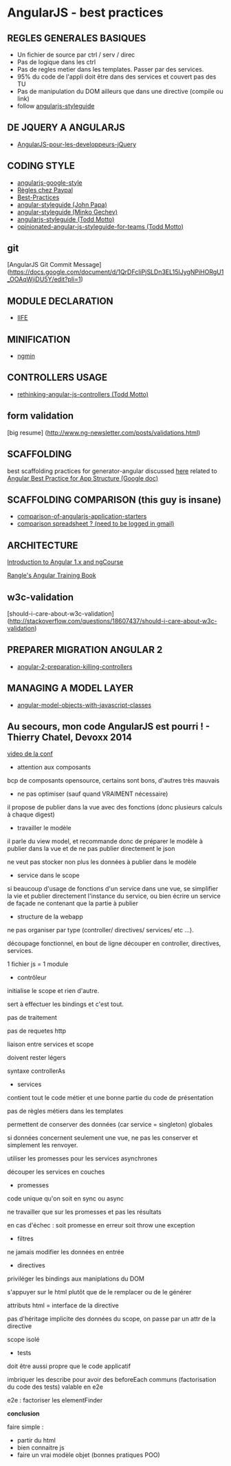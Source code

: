# AngularJS - best practices

## REGLES GENERALES BASIQUES

- Un fichier de source par ctrl / serv / direc
- Pas de logique dans les ctrl
- Pas de regles metier dans les templates. Passer par des services.
- 95% du code de l'appli doit être dans des services et couvert pas des TU
- Pas de manipulation du DOM ailleurs que dans une directive (compile ou link)
- follow [angularjs-styleguide](https://github.com/toddmotto/angularjs-styleguide)

## DE JQUERY A ANGULARJS

- [AngularJS-pour-les-developpeurs-jQuery](http://bigint.fr/blog/2013-12-18/AngularJS-pour-les-developpeurs-jQuery)

## CODING STYLE

- [angularjs-google-style](https://google-styleguide.googlecode.com/svn/trunk/angularjs-google-style.html)
- [Règles chez Paypal](https://medium.com/@bluepnume/sane-scalable-angular-apps-are-tricky-but-not-impossible-lessons-learned-from-paypal-checkout-c5320558d4ef#.epy69vvcr)
- [Best-Practices](https://github.com/angular/angular.js/wiki/Best-Practices)
- [angular-styleguide (John Papa)](https://github.com/johnpapa/angular-styleguide)
- [angular-styleguide (Minko Gechev)](https://github.com/mgechev/angularjs-style-guide)
- [angularjs-styleguide (Todd Motto)](https://github.com/toddmotto/angularjs-styleguide)
- [opinionated-angular-js-styleguide-for-teams (Todd Motto)](http://toddmotto.com/opinionated-angular-js-styleguide-for-teams/)

## git

[AngularJS Git Commit Message] (https://docs.google.com/document/d/1QrDFcIiPjSLDn3EL15IJygNPiHORgU1_OOAqWjiDU5Y/edit?pli=1)

## MODULE DECLARATION

- [IIFE](http://toddmotto.com/minimal-angular-module-syntax-approach-using-an-iife/)

## MINIFICATION

- [ngmin](https://github.com/btford/ngmin)

## CONTROLLERS USAGE

- [rethinking-angular-js-controllers (Todd Motto)](http://toddmotto.com/rethinking-angular-js-controllers/)

## form validation

[big resume] (http://www.ng-newsletter.com/posts/validations.html)

## SCAFFOLDING

best scaffolding practices for generator-angular discussed [here](https://github.com/yeoman/generator-angular/issues/109) related to [Angular Best Practice for App Structure (Google doc)](https://docs.google.com/document/d/1XXMvReO8-Awi1EZXAXS4PzDzdNvV6pGcuaF4Q9821Es/pub)

## SCAFFOLDING COMPARISON (this guy is insane)

- [comparison-of-angularjs-application-starters](http://www.dancancro.com/comparison-of-angularjs-application-starters/)
- [comparison spreadsheet ? (need to be logged in gmail)](https://docs.google.com/spreadsheets/d/1r8rJy2Q5p5QORYKcye93UECwOlSgFL24c5fyF7dqhaM/edit?pli=1#gid=1607194899)

## ARCHITECTURE

[Introduction to Angular 1.x and ngCourse](https://ngcourse-1.rangle.io/index.html)

[Rangle's Angular Training Book](https://angular-2-training-book.rangle.io/)

## w3c-validation

[should-i-care-about-w3c-validation] (http://stackoverflow.com/questions/18607437/should-i-care-about-w3c-validation)

## PREPARER MIGRATION ANGULAR 2

- [angular-2-preparation-killing-controllers](http://www.codelord.net/2015/10/07/angular-2-preparation-killing-controllers/)

## MANAGING A MODEL LAYER

- [angular-model-objects-with-javascript-classes](https://medium.com/opinionated-angularjs/angular-model-objects-with-javascript-classes-2e6a067c73bc#.rscv8l8qv)

## Au secours, mon code AngularJS est pourri ! - Thierry Chatel, Devoxx 2014

[video de la conf](https://www.youtube.com/watch?v=OccKqXj0kTM)

- attention aux composants

bcp de composants opensource, certains sont bons, d'autres très mauvais

- ne pas optimiser (sauf quand VRAIMENT nécessaire)

il propose de publier dans la vue avec des fonctions (donc plusieurs calculs à chaque digest)

- travailler le modèle

il parle du view model, et recommande donc de préparer le modèle à publier dans la vue et de ne pas publier directement 
le json

ne veut pas stocker non plus les données à publier dans le modèle

- service dans le scope

si beaucoup d'usage de fonctions d'un service dans une vue, se simplifier la vie et publier directement l'instance du 
service, ou bien écrire un service de façade ne contenant que la partie à publier

- structure de la webapp

ne pas organiser par type (controller/ directives/ services/ etc ...).

découpage fonctionnel, en bout de ligne découper en controller, directives, services.

1 fichier js = 1 module

- contrôleur

initialise le scope et rien d'autre.

sert à effectuer les bindings et c'est tout.

pas de traitement

pas de requetes http

liaison entre services et scope

doivent rester légers

syntaxe controllerAs

- services

contient tout le code métier et une bonne partie du code de présentation

pas de règles métiers dans les templates

permettent de conserver des données (car service = singleton) globales

si données concernent seulement une vue, ne pas les conserver et simplement les renvoyer.

utiliser les promesses pour les services asynchrones

découper les services en couches

- promesses

code unique qu'on soit en sync ou async

ne travailler que sur les promesses et pas les résultats

en cas d'échec : soit promesse en erreur soit throw une exception

- filtres

ne jamais modifier les données en entrée

- directives

priviléger les bindings aux maniplations du DOM

s'appuyer sur le html plutôt que de le remplacer ou de le générer

attributs html = interface de la directive

pas d'héritage implicite des données du scope, on passe par un attr de la directive

scope isolé

- tests

doit être aussi propre que le code applicatif
 
imbriquer les describe pour avoir des beforeEach communs (factorisation du code des tests) valable en e2e

e2e : factoriser les elementFinder

**conclusion**

faire simple :
- partir du html
- bien connaitre js
- faire un vrai modèle objet (bonnes pratiques POO)
